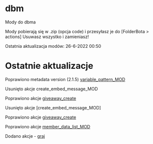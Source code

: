 # dbm
Mody do dbma

Mody pobierają się w .zip (opcja code)
i przesyłasz je do [FolderBota > actions] Usuwasz wszystko i zamieniasz!

Ostatnia aktualizacja modów: 26-6-2022 00:50

# Ostatnie aktualizacje

Poprawiono metadata version (2.1.5) [variable_pattern_MOD](https://github.com/Gotowka/dbmmody/blob/main/beta/variable_pattern_MOD.js)

Usunięto akcje create_embed_message_MOD

Poprawiono akcje [giveaway_create](https://github.com/Gotowka/dbmmody/blob/main/beta/giveaway_create.js)

Usunięto akcje [create_embed_message_MOD]

Poprawiono akcje [giveaway_create](https://github.com/Gotowka/dbmmody/blob/main/beta/giveaway_create.js)

Poprawiono akcje [member_data_list_MOD](https://github.com/Gotowka/dbmmody/blob/main/beta/member_data_list_MOD.js)

Dodano akcje - [graj](https://github.com/Gotowka/dbmmody/blob/main/beta/play_all.js)


